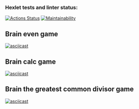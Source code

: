 ### Hexlet tests and linter status:
[![Actions Status](https://github.com/alistkov/js-starter-project-44/actions/workflows/hexlet-check.yml/badge.svg)](https://github.com/alistkov/js-starter-project-44/actions)
[![Maintainability](https://api.codeclimate.com/v1/badges/0547c525a57247da92bc/maintainability)](https://codeclimate.com/github/alistkov/js-starter-project-44/maintainability)

## Brain even game
[![asciicast](https://asciinema.org/a/mzNdYg9bBI73lVG9pQKrRpLa2.svg)](https://asciinema.org/a/mzNdYg9bBI73lVG9pQKrRpLa2)

## Brain calc game
[![asciicast](https://asciinema.org/a/wWIqmpJPYcTJlZf02ppM2lWNP.svg)](https://asciinema.org/a/wWIqmpJPYcTJlZf02ppM2lWNP)

## Brain the greatest common divisor game
[![asciicast](https://asciinema.org/a/ybEGsKqKmIk6ZezEea49D1xCS.svg)](https://asciinema.org/a/ybEGsKqKmIk6ZezEea49D1xCS)
